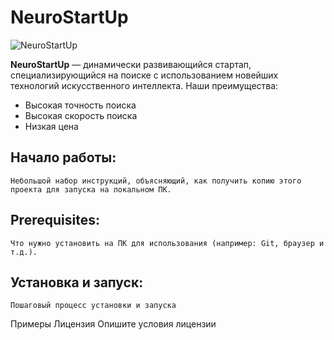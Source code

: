 # **NeuroStartUp**

![NeuroStartUp](https://camo.githubusercontent.com/c6727c717cad1e4820481abb87524f90782445c5/68747470733a2f2f692e696d6775722e636f6d2f495a4f525769492e706e67)

**NeuroStartUp** — динамически развивающийся стартап, специализирующийся на поиске с использованием новейших технологий искусственного интеллекта. Наши преимущества:

* Высокая точность поиска
* Высокая скорость поиска
* Низкая цена

## Начало работы:

    Небольшой набор инструкций, объясняющий, как получить копию этого проекта для запуска на локальном ПК.

## Prerequisites:
    Что нужно установить на ПК для использования (например: Git, браузер и т.д.).

## Установка и запуск:

    Пошаговый процесс установки и запуска

Примеры
Лицензия
Опишите условия лицензии